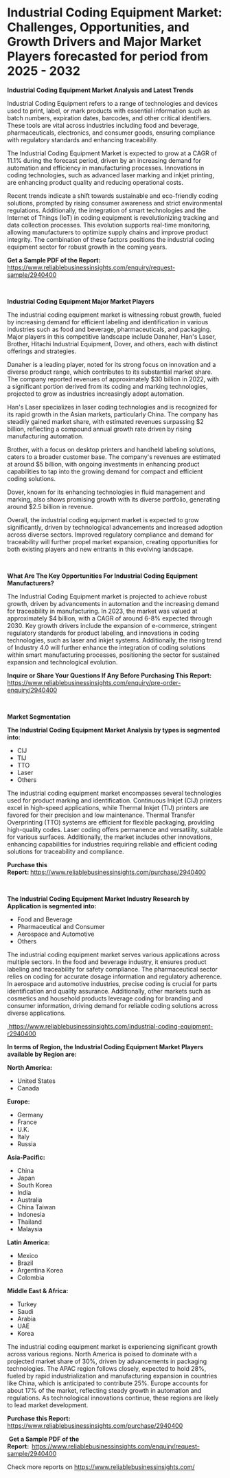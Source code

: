 <p><h1>Industrial Coding Equipment Market: Challenges, Opportunities, and Growth Drivers and Major Market Players forecasted for period from 2025 - 2032</h1></p><p><strong>Industrial Coding Equipment Market Analysis and Latest Trends</strong></p>
<p><p>Industrial Coding Equipment refers to a range of technologies and devices used to print, label, or mark products with essential information such as batch numbers, expiration dates, barcodes, and other critical identifiers. These tools are vital across industries including food and beverage, pharmaceuticals, electronics, and consumer goods, ensuring compliance with regulatory standards and enhancing traceability.</p><p>The Industrial Coding Equipment Market is expected to grow at a CAGR of 11.1% during the forecast period, driven by an increasing demand for automation and efficiency in manufacturing processes. Innovations in coding technologies, such as advanced laser marking and inkjet printing, are enhancing product quality and reducing operational costs.</p><p>Recent trends indicate a shift towards sustainable and eco-friendly coding solutions, prompted by rising consumer awareness and strict environmental regulations. Additionally, the integration of smart technologies and the Internet of Things (IoT) in coding equipment is revolutionizing tracking and data collection processes. This evolution supports real-time monitoring, allowing manufacturers to optimize supply chains and improve product integrity. The combination of these factors positions the industrial coding equipment sector for robust growth in the coming years.</p></p>
<p><strong>Get a Sample PDF of the Report:&nbsp;</strong> <a href="https://www.reliablebusinessinsights.com/enquiry/request-sample/2940400?utm_campaign=3113&utm_medium=2&utm_source=Github&utm_content=ia&utm_term=15032025&utm_id=industrial-coding-equipment">https://www.reliablebusinessinsights.com/enquiry/request-sample/2940400</a></p>
<p>&nbsp;</p>
<p><strong>Industrial Coding Equipment Major Market Players</strong></p>
<p><p>The industrial coding equipment market is witnessing robust growth, fueled by increasing demand for efficient labeling and identification in various industries such as food and beverage, pharmaceuticals, and packaging. Major players in this competitive landscape include Danaher, Han's Laser, Brother, Hitachi Industrial Equipment, Dover, and others, each with distinct offerings and strategies.</p><p>Danaher is a leading player, noted for its strong focus on innovation and a diverse product range, which contributes to its substantial market share. The company reported revenues of approximately $30 billion in 2022, with a significant portion derived from its coding and marking technologies, projected to grow as industries increasingly adopt automation.</p><p>Han's Laser specializes in laser coding technologies and is recognized for its rapid growth in the Asian markets, particularly China. The company has steadily gained market share, with estimated revenues surpassing $2 billion, reflecting a compound annual growth rate driven by rising manufacturing automation.</p><p>Brother, with a focus on desktop printers and handheld labeling solutions, caters to a broader customer base. The company's revenues are estimated at around $5 billion, with ongoing investments in enhancing product capabilities to tap into the growing demand for compact and efficient coding solutions.</p><p>Dover, known for its enhancing technologies in fluid management and marking, also shows promising growth with its diverse portfolio, generating around $2.5 billion in revenue. </p><p>Overall, the industrial coding equipment market is expected to grow significantly, driven by technological advancements and increased adoption across diverse sectors. Improved regulatory compliance and demand for traceability will further propel market expansion, creating opportunities for both existing players and new entrants in this evolving landscape.</p></p>
<p>&nbsp;</p>
<p><strong>What Are The Key Opportunities For Industrial Coding Equipment Manufacturers?</strong></p>
<p><p>The Industrial Coding Equipment market is projected to achieve robust growth, driven by advancements in automation and the increasing demand for traceability in manufacturing. In 2023, the market was valued at approximately $4 billion, with a CAGR of around 6-8% expected through 2030. Key growth drivers include the expansion of e-commerce, stringent regulatory standards for product labeling, and innovations in coding technologies, such as laser and inkjet systems. Additionally, the rising trend of Industry 4.0 will further enhance the integration of coding solutions within smart manufacturing processes, positioning the sector for sustained expansion and technological evolution.</p></p>
<p><strong>Inquire or Share Your Questions If Any Before Purchasing This Report:</strong> <a href="https://www.reliablebusinessinsights.com/enquiry/pre-order-enquiry/2940400?utm_campaign=3113&utm_medium=2&utm_source=Github&utm_content=ia&utm_term=15032025&utm_id=industrial-coding-equipment">https://www.reliablebusinessinsights.com/enquiry/pre-order-enquiry/2940400</a></p>
<p>&nbsp;</p>
<p><strong>Market Segmentation</strong></p>
<p><strong>The Industrial Coding Equipment Market Analysis by types is segmented into:</strong></p>
<p><ul><li>CIJ</li><li>TIJ</li><li>TTO</li><li>Laser</li><li>Others</li></ul></p>
<p><p>The industrial coding equipment market encompasses several technologies used for product marking and identification. Continuous Inkjet (CIJ) printers excel in high-speed applications, while Thermal Inkjet (TIJ) printers are favored for their precision and low maintenance. Thermal Transfer Overprinting (TTO) systems are efficient for flexible packaging, providing high-quality codes. Laser coding offers permanence and versatility, suitable for various surfaces. Additionally, the market includes other innovations, enhancing capabilities for industries requiring reliable and efficient coding solutions for traceability and compliance.</p></p>
<p><strong>Purchase this Report:&nbsp;</strong><a href="https://www.reliablebusinessinsights.com/purchase/2940400?utm_campaign=3113&utm_medium=2&utm_source=Github&utm_content=ia&utm_term=15032025&utm_id=industrial-coding-equipment">https://www.reliablebusinessinsights.com/purchase/2940400</a></p>
<p>&nbsp;</p>
<p><strong>The Industrial Coding Equipment Market Industry Research by Application is segmented into:</strong></p>
<p><ul><li>Food and Beverage</li><li>Pharmaceutical and Consumer</li><li>Aerospace and Automotive</li><li>Others</li></ul></p>
<p><p>The industrial coding equipment market serves various applications across multiple sectors. In the food and beverage industry, it ensures product labeling and traceability for safety compliance. The pharmaceutical sector relies on coding for accurate dosage information and regulatory adherence. In aerospace and automotive industries, precise coding is crucial for parts identification and quality assurance. Additionally, other markets such as cosmetics and household products leverage coding for branding and consumer information, driving demand for reliable coding solutions across diverse applications.</p></p>
<p><a href="https://www.reliablebusinessinsights.com/industrial-coding-equipment-r2940400?utm_campaign=3113&utm_medium=2&utm_source=Github&utm_content=ia&utm_term=15032025&utm_id=industrial-coding-equipment">&nbsp;https://www.reliablebusinessinsights.com/industrial-coding-equipment-r2940400</a></p>
<p><strong>In terms of Region, the Industrial Coding Equipment Market Players available by Region are:</strong></p>
<p>
    <p> <strong> North America: </strong>
        <ul>
            <li>United States</li>
            <li>Canada</li>
        </ul>
        </p> 
    <p> <strong> Europe: </strong>
        <ul>
            <li>Germany</li>
            <li>France</li>
            <li>U.K.</li>
            <li>Italy</li>
            <li>Russia</li>
        </ul>
        </p> 
    <p> <strong> Asia-Pacific: </strong>
        <ul>
            <li>China</li>
            <li>Japan</li>
            <li>South Korea</li>
            <li>India</li>
            <li>Australia</li>
            <li>China Taiwan</li>
            <li>Indonesia</li>
            <li>Thailand</li>
            <li>Malaysia</li>
        </ul>
        </p> 
    <p> <strong> Latin America: </strong>
        <ul>
            <li>Mexico</li>
            <li>Brazil</li>
            <li>Argentina Korea</li>
            <li>Colombia</li>
        </ul>
        </p> 
    <p> <strong> Middle East & Africa: </strong>
        <ul>
            <li>Turkey</li>
            <li>Saudi</li>
            <li>Arabia</li>
            <li>UAE</li>
            <li>Korea</li>
        </ul>
    </p>
    </p>
<p><p>The industrial coding equipment market is experiencing significant growth across various regions. North America is poised to dominate with a projected market share of 30%, driven by advancements in packaging technologies. The APAC region follows closely, expected to hold 28%, fueled by rapid industrialization and manufacturing expansion in countries like China, which is anticipated to contribute 25%. Europe accounts for about 17% of the market, reflecting steady growth in automation and regulations. As technological innovations continue, these regions are likely to lead market development.</p></p>
<p><strong>Purchase this Report: </strong><a href="https://www.reliablebusinessinsights.com/purchase/2940400?utm_campaign=3113&utm_medium=2&utm_source=Github&utm_content=ia&utm_term=15032025&utm_id=industrial-coding-equipment">https://www.reliablebusinessinsights.com/purchase/2940400</a></p>
<p>&nbsp;<strong>Get a Sample PDF of the Report:&nbsp;&nbsp;</strong><a href="https://www.reliablebusinessinsights.com/enquiry/request-sample/2940400?utm_campaign=3113&utm_medium=2&utm_source=Github&utm_content=ia&utm_term=15032025&utm_id=industrial-coding-equipment">https://www.reliablebusinessinsights.com/enquiry/request-sample/2940400</a></p>
<p><strong></strong></p>
<p>Check more reports on <a href="https://www.reliablebusinessinsights.com/?utm_campaign=3113&utm_medium=2&utm_source=Github&utm_content=ia&utm_term=15032025&utm_id=industrial-coding-equipment">https://www.reliablebusinessinsights.com/</a></p>